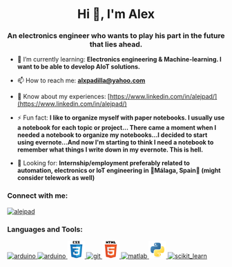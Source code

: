 <h1 align="center">Hi 👋, I'm Alex</h1>
<h3 align="center">An electronics engineer who wants to play his part in the future that lies ahead.</h3>

- 🌱 I’m currently learning: **Electronics engineering & Machine-learning. I want to be able to develop AIoT solutions.**

- 📫 How to reach me: **alxpadilla@yahoo.com**

- 📄 Know about my experiences: [https://www.linkedin.com/in/alejpad/](https://www.linkedin.com/in/alejpad/)

- ⚡ Fun fact: **I like to organize myself with paper notebooks. I usually use a notebook for each topic or project... There came a moment when I needed a notebook to organize my notebooks...I decided to start using evernote...And now I'm starting to think I need a notebook to remember what things I write down in my evernote. This is hell.**

- 🔎 Looking for: **Internship/employment preferably related to automation, electronics or IoT engineering in 📌Málaga, Spain📌 (might consider telework as well)**

<h3 align="left">Connect with me:</h3>
<p align="left">
<a href="https://linkedin.com/in/alejpad" target="blank"><img align="center" src="https://raw.githubusercontent.com/rahuldkjain/github-profile-readme-generator/master/src/images/icons/Social/linked-in-alt.svg" alt="alejpad" height="30" width="40" /></a>
</p>

<h3 align="left">Languages and Tools:</h3>
<p align="left">
<a href="https://www.cplusplus.com/" target="_blank" rel="noreferrer"> <img src="https://cdn.worldvectorlogo.com/logos/c.svg" alt="arduino" width="40" height="40"/> </a>
<a href="https://www.arduino.cc/" target="_blank" rel="noreferrer"> <img src="https://cdn.worldvectorlogo.com/logos/arduino-1.svg" alt="arduino" width="40" height="40"/> </a> 
<a href="https://www.w3schools.com/css/" target="_blank" rel="noreferrer"> <img src="https://raw.githubusercontent.com/devicons/devicon/master/icons/css3/css3-original-wordmark.svg" alt="css3" width="40" height="40"/> </a> 
<a href="https://git-scm.com/" target="_blank" rel="noreferrer"> <img src="https://www.vectorlogo.zone/logos/git-scm/git-scm-icon.svg" alt="git" width="40" height="40"/> </a> 
<a href="https://www.w3.org/html/" target="_blank" rel="noreferrer"> <img src="https://raw.githubusercontent.com/devicons/devicon/master/icons/html5/html5-original-wordmark.svg" alt="html5" width="40" height="40"/> </a> 
<a href="https://www.mathworks.com/" target="_blank" rel="noreferrer"> <img src="https://upload.wikimedia.org/wikipedia/commons/2/21/Matlab_Logo.png" alt="matlab" width="40" height="40"/> </a> 
<a href="https://www.python.org" target="_blank" rel="noreferrer"> <img src="https://raw.githubusercontent.com/devicons/devicon/master/icons/python/python-original.svg" alt="python" width="40" height="40"/> </a> <a href="https://scikit-learn.org/" target="_blank" rel="noreferrer"> <img src="https://upload.wikimedia.org/wikipedia/commons/0/05/Scikit_learn_logo_small.svg" alt="scikit_learn" width="40" height="40"/> </a> 
